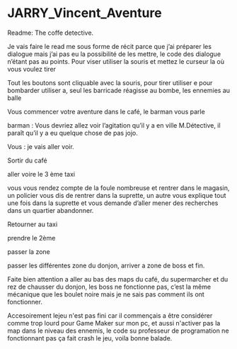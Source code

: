 # JARRY_Vincent_Aventure
Readme: The coffe detective.



Je vais faire le read me sous forme de récit parce que j’ai préparer les dialogue mais j’ai pas eu la possibilité de les mettre, le code des dialogue n’étant pas au points. Pour viser utiliser la souris et mettez le curseur la où vous voulez tirer

Tout les boutons sont cliquable avec la souris, pour tirer utiliser e pour bombarder utiliser a, seul les barricade réagisse au bombe, les ennemies au balle


Vous commencer votre aventure dans le café, le barman vous parle

barman : Vous devriez allez voir l’agitation qu’il y a en ville M.Détective, il paraît qu’il y a eu quelque chose de pas jojo.

Vous : je vais aller voir.

Sortir du café

aller voire le 3 ème taxi 

vous vous rendez compte de la foule nombreuse et rentrer dans le magasin, un policier vous dis de rentrer dans la suprette, un autre vous explique tout une fois dans la suprette et vous demande d’aller mener des recherches dans un quartier abandonner.

Retourner au taxi

prendre le 2ème

passer la zone

passer les différentes zone du donjon, arriver a zone de boss et fin.

Faite bien attention a aller au bas des maps du café, du supermarcher et du rez de chausser du donjon, les boss ne fonctionne pas, c’est la même mécanique que les boulet noire mais je ne sais pas comment ils ont fonctionner.

Accesoirement lejeu n'est pas fini car il commençais a être considérer comme trop lourd pour Game Maker sur mon pc, et aussi n'activer pas la map dans le niveau des ennemis, le code su professeur de programation ne fonctionnant pas ça fait crash le jeu, voila bonne balade.
